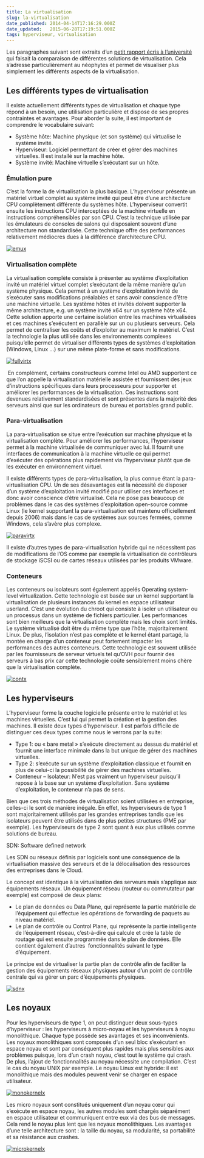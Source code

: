 ```yaml
---
title: La virtualisation
slug: la-virtualisation
date_published: 2014-04-14T17:16:29.000Z
date_updated:   2015-06-28T17:19:51.000Z
tags: hyperviseur, virtualisation
---
```



Les paragraphes suivant sont extraits d’un [petit rapport écris à l’université](https://drive.google.com/file/d/0B-y_lX94BMsQZ2dIZnJQNUVxcmM/edit?usp=sharing) qui faisait la comparaison de différentes solutions de virtualisation. Cela s’adresse particulièrement au néophytes et permet de visualiser plus simplement les différents aspects de la virtualisation.


## Les différents types de virtualisation

Il existe actuellement différents types de virtualisation et chaque type répond à un besoin, une utilisation particulière et dispose de ses propres contraintes et avantages. Pour aborder la suite, il est important de comprendre le vocabulaire suivant:

- Système hôte: Machine physique (et son système) qui virtualise le système invité.
- Hyperviseur: Logiciel permettant de créer et gérer des machines virtuelles. Il est installé sur la machine hôte.
- Système invité: Machine virtuelle s’exécutant sur un hôte.

### Émulation pure

C’est la forme la de virtualisation la plus basique. L’hyperviseur présente un matériel virtuel complet au système invité qui peut être d’une architecture CPU complètement différente du systèmes hôte. L’hyperviseur convertit ensuite les instructions CPU interceptées de la machine virtuelle en instructions compréhensibles par son CPU. C’est la technique utilisée par les émulateurs de consoles de salons qui disposaient souvent d’une architecture non standardisée. Cette technique offre des performances relativement médiocres dues à la différence d’architecture CPU.

[![emux](http://res.cloudinary.com/vsense/image/upload/v1435508390/emux_tkiyiw.png)](http://res.cloudinary.com/vsense/image/upload/v1435508390/emux_tkiyiw.png)

### Virtualisation complète

La virtualisation complète consiste à présenter au système d’exploitation invité un matériel virtuel complet s’exécutant de la même manière qu’un système physique. Cela permet à un système d’exploitation invité de s’exécuter sans modifications préalables et sans avoir conscience d’être une machine virtuelle. Les système hôtes et invités doivent supporter la même architecture, e.g. un système invité x64 sur un système hôte x64. Cette solution apporte une certaine isolation entre les machines virtualisées et ces machines s’exécutent en parallèle sur un ou plusieurs serveurs. Cela permet de centraliser les coûts et d’exploiter au maximum le matériel. C’est la technologie la plus utilisée dans les environnements complexes puisqu’elle permet de virtualiser différents types de systèmes d’exploitation (Windows, Linux …) sur une même plate-forme et sans modifications.

[![fullvirtx](http://res.cloudinary.com/vsense/image/upload/v1435508389/fullvirtx_xvaoft.png)](http://res.cloudinary.com/vsense/image/upload/v1435508389/fullvirtx_xvaoft.png)

 En complément, certains constructeurs comme Intel ou AMD supportent ce que l’on appelle la virtualisation matérielle assistée et fournissent des jeux d’instructions spécifiques dans leurs processeurs pour supporter et améliorer les performances de la virtualisation. Ces instructions sont devenues relativement standardisées et sont présentes dans la majorité des serveurs ainsi que sur les ordinateurs de bureau et portables grand public.

### Para-virtualisation

La para-virtualisation se situe entre l’exécution sur machine physique et la virtualisation complète. Pour améliorer les performances, l’hyperviseur permet à la machine virtualisée de communiquer avec lui. Il fournit une interfaces de communication à la machine virtuelle ce qui permet d’exécuter des opérations plus rapidement via l’hyperviseur plutôt que de les exécuter en environnement virtuel.

Il existe différents types de para-virtualisation, la plus connue étant la para-virtualisation CPU. Un de ses désavantages est la nécessité de disposer d’un système d’exploitation invité modifié pour utiliser ces interfaces et donc avoir conscience d’être virtualisé. Cela ne pose pas beaucoup de problèmes dans le cas des systèmes d’exploitation open-source comme Linux (le kernel supportant la para-virtualisation est maintenu officiellement depuis 2006) mais dans le cas de systèmes aux sources fermées, comme Windows, cela s’avère plus complexe.

[![paravirtx](http://res.cloudinary.com/vsense/image/upload/v1435508387/paravirtx_gfj2zt.png)](http://res.cloudinary.com/vsense/image/upload/v1435508387/paravirtx_gfj2zt.png)

Il existe d’autres types de para-virtualisation hybride qui ne nécessitent pas de modifications de l’OS comme par exemple la virtualisation de contrôleurs de stockage iSCSI ou de cartes réseaux utilisées par les produits VMware.

### Conteneurs

Les conteneurs ou isolateurs sont également appelés Operating system-level virtualization. Cette technologie est basée sur un kernel supportant la virtualisation de plusieurs instances du kernel en espace utilisateur userland. C’est une évolution du chroot qui consiste à isoler un utilisateur ou un processus dans un système de fichiers particulier. Les performances sont bien meilleurs que la virtualisation complète mais les choix sont limités. Le système virtualisé doit être du même type que l’hôte, majoritairement Linux. De plus, l’isolation n’est pas complète et le kernel étant partagé, la montée en charge d’un conteneur peut fortement impacter les performances des autres conteneurs. Cette technologie est souvent utilisée par les fournisseurs de serveur virtuels tel qu’OVH pour fournir des serveurs à bas prix car cette technologie coûte sensiblement moins chère que la virtualisation complète.

[![contx](http://res.cloudinary.com/vsense/image/upload/v1435508391/contx_nqef7p.png)](http://res.cloudinary.com/vsense/image/upload/v1435508391/contx_nqef7p.png)


## Les hyperviseurs

L’hyperviseur forme la couche logicielle présente entre le matériel et les machines virtuelles. C’est lui qui permet la création et la gestion des machines. Il existe deux types d’hyperviseur. Il est parfois difficile de distinguer ces deux types comme nous le verrons par la suite:

- Type 1: ou « bare metal » s’exécute directement au dessus du matériel et fournit une interface minimale dans la but unique de gérer des machines virtuelles.
- Type 2: s’exécute sur un système d’exploitation classique et fournit en plus de celui-ci la possibilité de gérer des machines virtuelles.
- Conteneur – Isolateur: N’est pas vraiment un hyperviseur puisqu’il repose à la base sur un système d’exploitation. Sans système d’exploitation, le conteneur n’a pas de sens.

Bien que ces trois méthodes de virtualisation soient utilisées en entreprise, celles-ci le sont de manière inégale. En effet, les hyperviseurs de type 1 sont majoritairement utilisés par les grandes entreprises tandis que les isolateurs peuvent être utilisés dans de plus petites structures (PME par exemple). Les hyperviseurs de type 2 sont quant à eux plus utilisés comme solutions de bureau.

SDN: Software defined network

Les SDN ou réseaux définis par logiciels sont une conséquence de la virtualisation massive des serveurs et de la délocalisation des ressources des entreprises dans le Cloud.

Le concept est identique à la virtualisation des serveurs mais s’applique aux équipements réseaux. Un équipement réseau (routeur ou commutateur par exemple) est composé de deux plans:

- Le plan de données ou Data Plane, qui représente la partie matérielle de l’équipement qui effectue les opérations de forwarding de paquets au niveau matériel.
- Le plan de contrôle ou Control Plane, qui représente la partie intelligente de l’équipement réseau, c’est-à-dire qui calcule et crée la table de routage qui est ensuite programmée dans le plan de données. Elle contient également d’autres  fonctionnalités suivant le type d’équipement.

Le principe est de virtualiser la partie plan de contrôle afin de faciliter la gestion des équipements réseaux physiques autour d’un point de contrôle centrale qui va gérer un parc d’équipements physiques.

[![sdnx](http://res.cloudinary.com/vsense/image/upload/v1435508387/sdnx_h9ha78.png)](http://res.cloudinary.com/vsense/image/upload/v1435508387/sdnx_h9ha78.png)


## Les noyaux

Pour les hyperviseurs de type 1, on peut distinguer deux sous-types d’hyperviseur : les hyperviseurs à micro-noyau et les hyperviseurs à noyau monolithique. Chaque type possède ses avantages et ses inconvénients. Les noyaux monolithiques sont composés d’un seul bloc s’exécutant en espace noyau et sont par conséquent plus rapides mais plus sensibles aux problèmes puisque, lors d’un crash noyau, c’est tout le système qui crash. De plus, l’ajout de fonctionnalités au noyau nécessite une compilation. C’est le cas du noyau UNIX par exemple. Le noyau Linux est hybride: il est monolithique mais des modules peuvent venir se charger en espace utilisateur.

[![monokernelx](http://res.cloudinary.com/vsense/image/upload/v1435508388/monokernelx_u2nvhq.png)](http://res.cloudinary.com/vsense/image/upload/v1435508388/monokernelx_u2nvhq.png)

Les micro noyaux sont constitués uniquement d’un noyau cœur qui s’exécute en espace noyau, les autres modules sont chargés séparément en espace utilisateur et communiquent entre eux via des bus de messages. Cela rend le noyau plus lent que les noyaux monolithiques. Les avantages d’une telle architecture sont : la taille du noyau, sa modularité, sa portabilité et sa résistance aux crashes.

[![microkernelx](http://res.cloudinary.com/vsense/image/upload/v1435508389/microkernelx_mjawzt.png)](http://res.cloudinary.com/vsense/image/upload/v1435508389/microkernelx_mjawzt.png)



